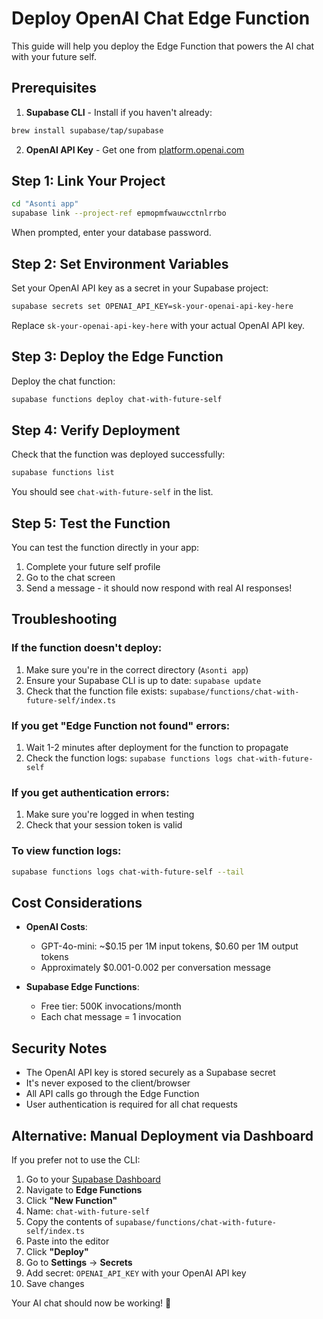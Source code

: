 # Deploy OpenAI Chat Edge Function

This guide will help you deploy the Edge Function that powers the AI chat with your future self.

## Prerequisites

1. **Supabase CLI** - Install if you haven't already:
```bash
brew install supabase/tap/supabase
```

2. **OpenAI API Key** - Get one from [platform.openai.com](https://platform.openai.com/api-keys)

## Step 1: Link Your Project

```bash
cd "Asonti app"
supabase link --project-ref epmopmfwauwcctnlrrbo
```

When prompted, enter your database password.

## Step 2: Set Environment Variables

Set your OpenAI API key as a secret in your Supabase project:

```bash
supabase secrets set OPENAI_API_KEY=sk-your-openai-api-key-here
```

Replace `sk-your-openai-api-key-here` with your actual OpenAI API key.

## Step 3: Deploy the Edge Function

Deploy the chat function:

```bash
supabase functions deploy chat-with-future-self
```

## Step 4: Verify Deployment

Check that the function was deployed successfully:

```bash
supabase functions list
```

You should see `chat-with-future-self` in the list.

## Step 5: Test the Function

You can test the function directly in your app:
1. Complete your future self profile
2. Go to the chat screen
3. Send a message - it should now respond with real AI responses!

## Troubleshooting

### If the function doesn't deploy:

1. Make sure you're in the correct directory (`Asonti app`)
2. Ensure your Supabase CLI is up to date: `supabase update`
3. Check that the function file exists: `supabase/functions/chat-with-future-self/index.ts`

### If you get "Edge Function not found" errors:

1. Wait 1-2 minutes after deployment for the function to propagate
2. Check the function logs: `supabase functions logs chat-with-future-self`

### If you get authentication errors:

1. Make sure you're logged in when testing
2. Check that your session token is valid

### To view function logs:

```bash
supabase functions logs chat-with-future-self --tail
```

## Cost Considerations

- **OpenAI Costs**: 
  - GPT-4o-mini: ~$0.15 per 1M input tokens, $0.60 per 1M output tokens
  - Approximately $0.001-0.002 per conversation message
  
- **Supabase Edge Functions**:
  - Free tier: 500K invocations/month
  - Each chat message = 1 invocation

## Security Notes

- The OpenAI API key is stored securely as a Supabase secret
- It's never exposed to the client/browser
- All API calls go through the Edge Function
- User authentication is required for all chat requests

## Alternative: Manual Deployment via Dashboard

If you prefer not to use the CLI:

1. Go to your [Supabase Dashboard](https://supabase.com/dashboard)
2. Navigate to **Edge Functions**
3. Click **"New Function"**
4. Name: `chat-with-future-self`
5. Copy the contents of `supabase/functions/chat-with-future-self/index.ts`
6. Paste into the editor
7. Click **"Deploy"**
8. Go to **Settings** → **Secrets**
9. Add secret: `OPENAI_API_KEY` with your OpenAI API key
10. Save changes

Your AI chat should now be working! 🎉